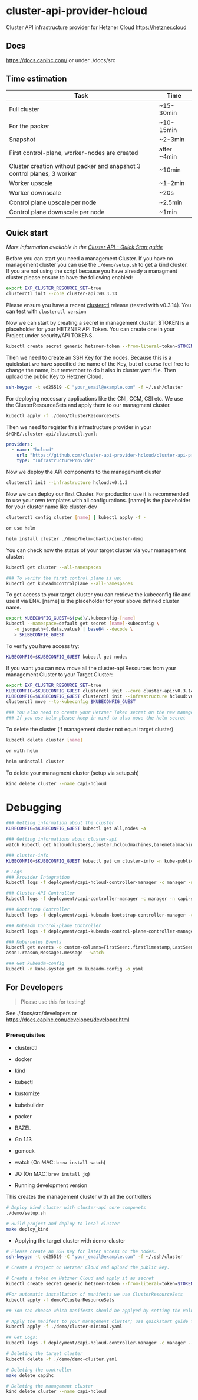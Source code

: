 # cluster-api-provider-hcloud

Cluster API infrastructure provider for Hetzner Cloud https://hetzner.cloud

## Docs

https://docs.capihc.com/
or under ./docs/src

## Time estimation

| Task | Time |
| ---- | ---- |
| Full cluster | ~15-30min
| For the packer | ~10-15min
| Snapshot | ~2-3min 
| First control-plane, worker-nodes are created | after ~4min
| Cluster creation without packer and snapshot 3 control planes, 3 worker | ~10min
| Worker upscale | ~1-2min
| Worker downscale |  ~20s
| Control plane upscale per node | ~2.5min
| Control plane downscale per node | ~1min


## Quick start

*More information available in the [Cluster API - Quick Start guide]*

Before you can start you need a management Cluster.
If you have no management cluster you can use the `./demo/setup.sh` to get a kind cluster. 
If you are not using the script because you have already a managment cluster please ensure to have the following enabled:

```sh
export EXP_CLUSTER_RESOURCE_SET=true
clusterctl init --core cluster-api:v0.3.13
```

Please ensure you have a recent [clusterctl] release (tested with v0.3.14). You can test with `clusterctl version`

Now we can start by creating a secret in management cluster. $TOKEN is a placeholder for your HETZNER API Token. You can create one in your Project under security/API TOKENS.

```sh
kubectl create secret generic hetzner-token --from-literal=token=$TOKEN
```

Then we need to create an SSH Key for the nodes. Because this is a quickstart we have specified the name of the Key, but of course feel free to change the name, but remember to do it also in cluster.yaml file. Then upload the public Key to Hetzner Cloud.

```sh
ssh-keygen -t ed25519 -C "your_email@example.com" -f ~/.ssh/cluster
```

For deploying necessary applications like the CNI, CCM, CSI etc. We use the ClusterResourceSets and apply them to our managment cluster. 

```sh
kubectl apply -f ./demo/ClusterResourceSets
```

Then we need to register this infrastructure provider in your `$HOME/.cluster-api/clusterctl.yaml`:

```yaml
providers:
  - name: "hcloud"
    url: "https://github.com/cluster-api-provider-hcloud/cluster-api-provider-hcloud/releases/latest/infrastructure-components.yaml"
    type: "InfrastructureProvider"
```

Now we deploy the API components to the management cluster

```sh
clusterctl init --infrastructure hcloud:v0.1.3
```

Now we can deploy our first Cluster. For production use it is recommended to use your own templates with all configurations. [name] is the placeholder for your cluster name like cluster-dev

```sh
clusterctl config cluster [name] | kubectl apply -f -

or use helm

helm install cluster ./demo/helm-charts/cluster-demo

```

You can check now the status of your target cluster via your management cluster:

```sh
kubectl get cluster --all-namespaces

### To verify the first control plane is up:
kubectl get kubeadmcontrolplane --all-namespaces
```
To get access to your target cluster you can retrieve the kubeconfig file and use it via ENV. [name] is the placeholder for your above defined cluster name.
```sh
export KUBECONFIG_GUEST=$(pwd)/.kubeconfig-[name]
kubectl --namespace=default get secret [name]-kubeconfig \
   -o jsonpath={.data.value} | base64 --decode \
   > $KUBECONFIG_GUEST
```

To verify you have access try:
```sh
KUBECONFIG=$KUBECONFIG_GUEST kubectl get nodes
```

If you want you can now move all the cluster-api Resources from your management Cluster to your Target Cluster:

```sh
export EXP_CLUSTER_RESOURCE_SET=true
KUBECONFIG=$KUBECONFIG_GUEST clusterctl init --core cluster-api:v0.3.14
KUBECONFIG=$KUBECONFIG_GUEST clusterctl init --infrastructure hcloud:v0.1.3
clusterctl move --to-kubeconfig $KUBECONFIG_GUEST

### You also need to create your Hetzner Token secret on the new management cluster
### If you use helm please keep in mind to also move the helm secret 
```

To delete the cluster (if management cluster not equal target cluster)

```sh
kubectl delete cluster [name]

or with helm

helm uninstall cluster
```

To delete your managment cluster (setup via setup.sh)
```sh
kind delete cluster --name capi-hcloud
```

# Debugging
```sh
### Getting information about the cluster
KUBECONFIG=$KUBECONFIG_GUEST kubectl get all,nodes -A

### Getting informations about cluster-api
watch kubectl get hcloudclusters,cluster,hcloudmachines,baremetalmachines,machines

### cluster-info
KUBECONFIG=$KUBECONFIG_GUEST kubectl get cm cluster-info -n kube-public -o yaml

# Logs
### Provider Integration
kubectl logs -f deployment/capi-hcloud-controller-manager -c manager -n capi-hcloud-system

### Cluster-API Controller
kubectl logs -f deployment/capi-controller-manager -c manager -n capi-system

### Bootstrap Controller
kubectl logs -f deployment/capi-kubeadm-bootstrap-controller-manager -c manager  -n capi-kubeadm-bootstrap-system

### Kubeadm Control-plane Controller
kubectl logs -f deployment/capi-kubeadm-control-plane-controller-manager -c manager  -n capi-kubeadm-control-plane-system

### Kubernetes Events
kubectl get events -o custom-columns=FirstSeen:.firstTimestamp,LastSeen:.lastTimestamp,Count:.count,From:.source.component,Type:.type,Re│
ason:.reason,Message:.message --watch

### Get kubeadm-config
kubectl -n kube-system get cm kubeadm-config -o yaml

```


[clusterctl]: https://github.com/kubernetes-sigs/cluster-api/releases/
[Cluster API - Quick Start guide]: https://cluster-api.sigs.k8s.io/user/quick-start.html


## For Developers 
> Please use this for testing!

See ./docs/src/developers or https://docs.capihc.com/developer/developer.html

### Prerequisites

- clusterctl
- docker
- kind
- kubectl
- kustomize
- kubebuilder
- packer
- BAZEL
- Go 1.13
- gomock
- watch (On MAC: `brew install watch`)
- JQ (On MAC: `brew install jq`)

- Running development version

This creates the management cluster with all the controllers
```sh
# Deploy kind cluster with cluster-api core componets
./demo/setup.sh

# Build project and deploy to local cluster
make deploy_kind
```

- Applying the target cluster with demo-cluster

```sh
# Please create an SSH Key for later access on the nodes.
ssh-keygen -t ed25519 -C "your_email@example.com" -f ~/.ssh/cluster

# Create a Project on Hetzner Cloud and upload the public key. 

# Create a token on Hetzner Cloud and apply it as secret
kubectl create secret generic hetzner-token --from-literal=token=$TOKEN

#For automatic installation of manifests we use ClusterResourceSets
kubectl apply -f demo/ClusterResourceSets

## You can choose which manifests should be applyed by setting the value of the labels under kind: Cluster

# Apply the manifest to your management cluster; use quickstart guide for getting access to the target cluster
kubectl apply -f ./demo/cluster-minimal.yaml

## Get Logs:
kubectl logs -f deployment/capi-hcloud-controller-manager -c manager --v=4 -n capi-hcloud-system

# Deleting the target cluster
kubectl delete -f ./demo/demo-cluster.yaml

# Deleting the controller
make delete_capihc

# Deleting the management cluster
kind delete cluster --name capi-hcloud

```


